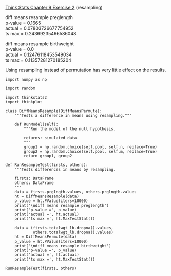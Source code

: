 [Think Stats Chapter 9 Exercise 2](http://greenteapress.com/thinkstats2/html/thinkstats2010.html#toc90) (resampling)

diff means resample preglength  
p-value = 0.1665   
actual = 0.07803726677754952   
ts max = 0.24369235466586048      

diff means resample birthweight     
p-value = 0.0     
actual = 0.12476118453549034   
ts max = 0.11357281270185204    

Using resampling instead of permutation has very little effect on the results.

```
import numpy as np

import random

import thinkstats2
import thinkplot

class DiffMeansResample(DiffMeansPermute):
    """Tests a difference in means using resampling."""
    
    def RunModel(self):
        """Run the model of the null hypothesis.

        returns: simulated data
        """
        group1 = np.random.choice(self.pool, self.n, replace=True)
        group2 = np.random.choice(self.pool, self.m, replace=True)
        return group1, group2
       
def RunResampleTest(firsts, others):
    """Tests differences in means by resampling.

    firsts: DataFrame
    others: DataFrame
    """
    data = firsts.prglngth.values, others.prglngth.values
    ht = DiffMeansResample(data)
    p_value = ht.PValue(iters=10000)
    print('\ndiff means resample preglength')
    print('p-value =', p_value)
    print('actual =', ht.actual)
    print('ts max =', ht.MaxTestStat())

    data = (firsts.totalwgt_lb.dropna().values,
            others.totalwgt_lb.dropna().values)
    ht = DiffMeansPermute(data)
    p_value = ht.PValue(iters=10000)
    print('\ndiff means resample birthweight')
    print('p-value =', p_value)
    print('actual =', ht.actual)
    print('ts max =', ht.MaxTestStat())
    
RunResampleTest(firsts, others)
```
